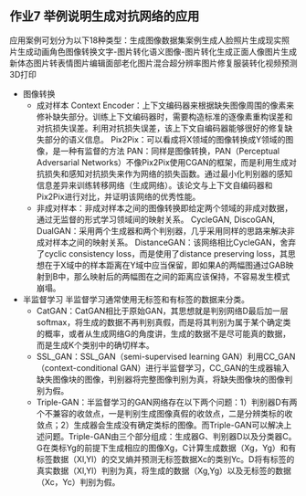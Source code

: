 ##  作业7 举例说明生成对抗网络的应用
应用案例可划分为以下18种类型：生成图像数据集案例生成人脸照片生成现实照片生成动画角色图像转换文字-图片转化语义图像-图片转化生成正面人像图片生成新体态图片转表情图片编辑面部老化图片混合超分辨率图片修复服装转化视频预测3D打印
* 图像转换
  - 成对样本
        Context Encoder：上下文编码器来根据缺失图像周围的像素来修补缺失部分。训练上下文编码器时，需要构造标准的逐像素重构误差和对抗损失误差。利用对抗损失误差，该上下文自编码器能够很好的修复缺失部分的语义信息。
        Pix2Pix：可以看成将X领域的图像转换成Y领域的图像，是一种有监督的方法
        PAN：同样是图像转换，PAN（Perceptual Adversarial Networks）不像Pix2Pix使用CGAN的框架，而是利用生成对抗损失和感知对抗损失来作为网络的损失函数。通过最小化判别器的感知信息差异来训练转移网络（生成网络）。该论文与上下文自编码器和Pix2Pix进行对比，并证明该网络的优秀性能。
  - 非成对样本：非成对样本之间的图像转换即给定两个领域的非成对数据，通过无监督的形式学习领域间的映射关系。
        CycleGAN, DiscoGAN, DualGAN：采用两个生成器和两个判别器，几乎采用同样的思路来解决非成对样本之间的映射关系。
        DistanceGAN：该网络相比CycleGAN，舍弃了cyclic consistency loss，而是使用了distance preserving loss，其思想在于X域中的样本距离在Y域中应当保留，即如果A的两幅图通过GAB映射到B中，那么映射后的两幅图在之间的距离应该保持，不容易发生模式崩塌。
* 半监督学习
半监督学习通常使用无标签和有标签的数据来分类。
  - CatGAN：CatGAN相比于原始GAN，其思想就是判别网络D最后加一层softmax，将生成的数据不再判别真假，而是将其判别为属于某个确定类的概率，或者从生成网络G的角度讲，生成的数据不是尽可能真的数据，而是生成K个类别中的确切样本。
  - SSL_GAN：SSL_GAN（semi-supervised learning GAN）利用CC_GAN（context-conditional GAN）进行半监督学习，CC_GAN的生成器输入缺失图像块的图像，判别器将完整图像判别为真，将缺失图像块的图像判别为假。
  - Triple-GAN：半监督学习的GAN网络存在以下两个问题：1）判别器D有两个不兼容的收敛点，一是判别生成图像真假的收敛点，二是分辨类标的收敛点；2）生成器会生成没有确定类标的图像。而Triple-GAN可以解决上述问题。Triple-GAN由三个部分组成：生成器G、判别器D以及分类器C。G在类标Yg的前提下生成相应的图像Xg，C计算生成数据（Xg，Yg）和有标签数据（Xl,Yl）的交叉熵并预测无标签数据Xc的类别Yc。D将有标签的真实数据（Xl,Yl）判别为真，将生成的数据（Xg,Yg）以及无标签的数据（Xc，Yc）判别为假。